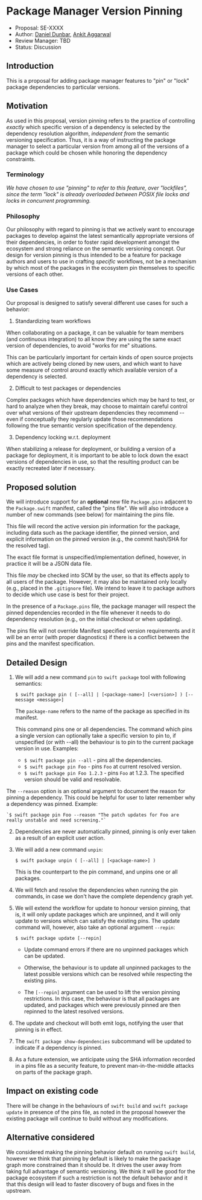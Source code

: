 # Package Manager Version Pinning

* Proposal: SE-XXXX
* Author: [Daniel Dunbar](https://github.com/ddunbar), [Ankit Aggarwal](https://github.com/aciidb0mb3r)
* Review Manager: TBD
* Status: Discussion

## Introduction

This is a proposal for adding package manager features to "pin" or "lock" package dependencies to particular versions.

## Motivation

As used in this proposal, version pinning refers to the practice of controlling
*exactly* which specific version of a dependency is selected by the dependency
resolution algorithm, *independent from* the semantic versioning
specification. Thus, it is a way of instructing the package manager to select a
particular version from among all of the versions of a package which could be
chosen while honoring the dependency constraints.

### Terminology

*We have chosen to use "pinning" to refer to this feature, over "lockfiles", since
the term "lock" is already overloaded between POSIX file locks and locks in
concurrent programming.*

### Philosophy

Our philosophy with regard to pinning is that we actively want to encourage
packages to develop against the latest semantically appropriate versions of
their dependencies, in order to foster rapid development amongst the ecosystem
and strong reliance on the semantic versioning concept. Our design for version
pinning is thus intended to be a feature for package authors and users to use in
crafting *specific* workflows, not be a mechanism by which most of the packages
in the ecosystem pin themselves to specific versions of each other.

### Use Cases

Our proposal is designed to satisfy several different use cases for such a behavior:

1. Standardizing team workflows

When collaborating on a package, it can be valuable for team members (and
continuous integration) to all know they are using the same exact version of
dependencies, to avoid "works for me" situations.

This can be particularly important for certain kinds of open source projects
which are actively being cloned by new users, and which want to have some
measure of control around exactly which available version of a dependency is
selected.

2. Difficult to test packages or dependencies

Complex packages which have dependencies which may be hard to test, or hard to
analyze when they break, may choose to maintain careful control over what
versions of their upstream dependencies they recommend -- even if conceptually
they regularly update those recommendations following the true semantic version
specification of the dependency.

3. Dependency locking w.r.t. deployment

When stabilizing a release for deployment, or building a version of a package
for deployment, it is important to be able to lock down the exact versions of
dependencies in use, so that the resulting product can be exactly recreated
later if necessary.

## Proposed solution

We will introduce support for an **optional** new file `Package.pins` adjacent
to the `Package.swift` manifest, called the "pins file". We will also introduce
a number of new commands (see below) for maintaining the pins file.

This file will record the active version pin information for the package,
including data such as the package identifier, the pinned version, and explicit
information on the pinned version (e.g., the commit hash/SHA for the resolved
tag).

The exact file format is unspecified/implementation defined, however, in
practice it will be a JSON data file.

This file *may* be checked into SCM by the user, so that its effects apply to
all users of the package. However, it may also be maintained only locally (e.g.,
placed in the `.gitignore` file). We intend to leave it to package authors to
decide which use case is best for their project.

In the presence of a `Package.pins` file, the package manager will respect the
pinned dependencies recorded in the file whenever it needs to do dependency
resolution (e.g., on the initial checkout or when updating).

The pins file will not override Manifest specified version requirements and it
will be an error (with proper diagnostics) if there is a conflict between the pins
and the manifest specification.

## Detailed Design

1. We will add a new command `pin` to `swift package` tool with following semantics:

	```
	$ swift package pin ( [--all] | [<package-name>] [<version>] ) [--message <message>]
	```
    
	The `package-name` refers to the name of the package as specified in its manifest.

	This command pins one or all dependencies. The command which pins a single version can optionally take a specific version to pin to, if unspecified (or with --all) the behaviour is to pin to the current package version in use. Examples:  
	* `$ swift package pin --all` - pins all the dependencies.
	* `$ swift package pin Foo` - pins `Foo` at current resolved version.
	* `$ swift package pin Foo 1.2.3` - pins `Foo` at 1.2.3. The specified version should be valid and resolvable.

 The `--reason` option is an optional argument to document the reason for pinning a dependency. This could be helpful for user to later remember why a dependency was pinned. Example:   
 
	`$ swift package pin Foo --reason "The patch updates for Foo are really unstable and need screening."`


2. Dependencies are never automatically pinned, pinning is only ever taken as a result of an explicit user action.
 
3. We will add a new command `unpin`:

	```
	$ swift package unpin ( [--all] | [<package-name>] )
	``` 
	This is the counterpart to the pin command, and unpins one or all packages.

4. We will fetch and resolve the dependencies when running the pin commands, in case we don't have the complete dependency graph yet.

5. We will extend the workflow for update to honour version pinning, that is, it will only update packages which are unpinned, and it will only update to versions which can satisfy the existing pins. The update command will, however, also take an optional argument `--repin`:

	```
	$ swift package update [--repin]
	```

	* Update command errors if there are no unpinned packages which can be updated.

	* Otherwise, the behaviour is to update all unpinned packages to the latest possible versions which can be resolved while respecting the existing pins.

	* The `[--repin]` argument can be used to lift the version pinning restrictions. In this case, the behaviour is that all packages are updated, and packages which were previously pinned are then repinned to the latest resolved versions.

6. The update and checkout will both emit logs, notifying the user that pinning is in effect.

7. The `swift package show-dependencies` subcommand will be updated to indicate if a dependency is pinned.

8. As a future extension, we anticipate using the SHA information recorded in a pins file as a security feature, to prevent man-in-the-middle attacks on parts of the package graph.

## Impact on existing code

There will be change in the behaviours of `swift build` and `swift package update` in presence of the pins file, as noted in the proposal however the existing package will continue to build without any modifications.

## Alternative considered

We considered making the pinning behavior default on running `swift build`, however we think that pinning by default is likely to make the package graph more constrained than it should be. It drives the user away from taking full advantage of semantic versioning. We think it will be good for the package ecosystem if such a restriction is not the default behavior and it that this design will lead to faster discovery of bugs and fixes in the upstream. 
